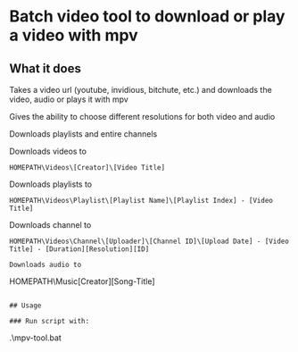 # Batch video tool to download or play a video with mpv

## What it does
Takes a video url (youtube, invidious, bitchute, etc.) and downloads the video, audio or plays it with mpv

Gives the ability to choose different resolutions for both video and audio

Downloads playlists and entire channels

Downloads videos to 
```
HOMEPATH\Videos\[Creator]\[Video Title]
```

Downloads playlists to
```
HOMEPATH\Videos\Playlist\[Playlist Name]\[Playlist Index] - [Video Title]
```

Downloads channel to
```
HOMEPATH\Videos\Channel\[Uploader]\[Channel ID]\[Upload Date] - [Video Title] - [Duration][Resolution][ID]

Downloads audio to 
```
HOMEPATH\Music\[Creator]\[Song-Title]
```

## Usage

### Run script with:
  ```
  .\mpv-tool.bat
  ```
